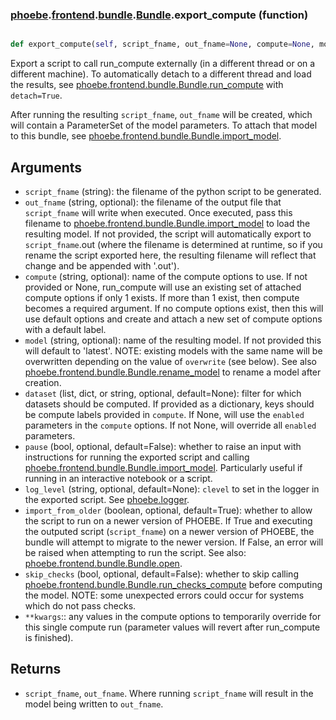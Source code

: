 ### [phoebe](phoebe.md).[frontend](phoebe.frontend.md).[bundle](phoebe.frontend.bundle.md).[Bundle](phoebe.frontend.bundle.Bundle.md).export_compute (function)


```py

def export_compute(self, script_fname, out_fname=None, compute=None, model=None, dataset=None, pause=False, log_level=None, import_from_older=True, **kwargs)

```



Export a script to call run_compute externally (in a different thread
or on a different machine).  To automatically detach to a different
thread and load the results, see [phoebe.frontend.bundle.Bundle.run_compute](phoebe.frontend.bundle.Bundle.run_compute.md)
with `detach=True`.

After running the resulting `script_fname`, `out_fname` will be created,
which will contain a ParameterSet of the model parameters.  To attach
that model to this bundle, see [phoebe.frontend.bundle.Bundle.import_model](phoebe.frontend.bundle.Bundle.import_model.md).

Arguments
------------
* `script_fname` (string): the filename of the python script to be generated.
* `out_fname` (string, optional): the filename of the output file that `script_fname`
    will write when executed.  Once executed, pass this filename to
    [phoebe.frontend.bundle.Bundle.import_model](phoebe.frontend.bundle.Bundle.import_model.md) to load the resulting
    model.  If not provided, the script will automatically export
    to `script_fname`.out (where the filename is determined at runtime,
    so if you rename the script exported here, the resulting filename
    will reflect that change and be appended with '.out').
* `compute` (string, optional): name of the compute options to use.
    If not provided or None, run_compute will use an existing set of
    attached compute options if only 1 exists.  If more than 1 exist,
    then compute becomes a required argument.  If no compute options
    exist, then this will use default options and create and attach
    a new set of compute options with a default label.
* `model` (string, optional): name of the resulting model.  If not
    provided this will default to 'latest'.  NOTE: existing models
    with the same name will be overwritten depending on the value
    of `overwrite` (see below).   See also
    [phoebe.frontend.bundle.Bundle.rename_model](phoebe.frontend.bundle.Bundle.rename_model.md) to rename a model after
    creation.
* `dataset` (list, dict, or string, optional, default=None): filter for which datasets
    should be computed.  If provided as a dictionary, keys should be compute
    labels provided in `compute`.  If None, will use the `enabled` parameters in the
    `compute` options.  If not None, will override all `enabled` parameters.
* `pause` (bool, optional, default=False): whether to raise an input
    with instructions for running the exported script and calling
    [phoebe.frontend.bundle.Bundle.import_model](phoebe.frontend.bundle.Bundle.import_model.md).  Particularly
    useful if running in an interactive notebook or a script.
* `log_level` (string, optional, default=None): `clevel` to set in the
    logger in the exported script.  See [phoebe.logger](phoebe.logger.md).
* `import_from_older` (boolean, optional, default=True): whether to allow
    the script to run on a newer version of PHOEBE.  If True and executing
    the outputed script (`script_fname`) on a newer version of PHOEBE,
    the bundle will attempt to migrate to the newer version.  If False,
    an error will be raised when attempting to run the script.  See
    also: [phoebe.frontend.bundle.Bundle.open](phoebe.frontend.bundle.Bundle.open.md).
* `skip_checks` (bool, optional, default=False): whether to skip calling
    [phoebe.frontend.bundle.Bundle.run_checks_compute](phoebe.frontend.bundle.Bundle.run_checks_compute.md) before computing the model.
    NOTE: some unexpected errors could occur for systems which do not
    pass checks.
* `**kwargs`:: any values in the compute options to temporarily
    override for this single compute run (parameter values will revert
    after run_compute is finished).

Returns
-----------
* `script_fname`, `out_fname`.  Where running `script_fname` will result
  in the model being written to `out_fname`.

